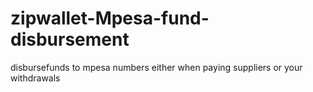 # zipwallet-Mpesa-fund-disbursement
disbursefunds to mpesa numbers either when paying suppliers or your withdrawals
